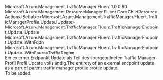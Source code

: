 <Type Name="IUpdateExternalEndpoint" FullName="Microsoft.Azure.Management.TrafficManager.Fluent.TrafficManagerEndpoint.UpdateExternalEndpoint.IUpdateExternalEndpoint">
  <TypeSignature Language="C#" Value="public interface IUpdateExternalEndpoint : Microsoft.Azure.Management.ResourceManager.Fluent.Core.ChildResourceActions.ISettable&lt;Microsoft.Azure.Management.TrafficManager.Fluent.TrafficManagerProfile.Update.IUpdate&gt;, Microsoft.Azure.Management.TrafficManager.Fluent.TrafficManagerEndpoint.Update.IUpdate, Microsoft.Azure.Management.TrafficManager.Fluent.TrafficManagerEndpoint.Update.IWithFqdn, Microsoft.Azure.Management.TrafficManager.Fluent.TrafficManagerEndpoint.Update.IWithSourceTrafficRegion" />
  <TypeSignature Language="ILAsm" Value=".class public interface auto ansi abstract IUpdateExternalEndpoint implements class Microsoft.Azure.Management.ResourceManager.Fluent.Core.ChildResourceActions.ISettable`1&lt;class Microsoft.Azure.Management.TrafficManager.Fluent.TrafficManagerProfile.Update.IUpdate&gt;, class Microsoft.Azure.Management.TrafficManager.Fluent.TrafficManagerEndpoint.Update.IUpdate, class Microsoft.Azure.Management.TrafficManager.Fluent.TrafficManagerEndpoint.Update.IWithFqdn, class Microsoft.Azure.Management.TrafficManager.Fluent.TrafficManagerEndpoint.Update.IWithGeographicLocation, class Microsoft.Azure.Management.TrafficManager.Fluent.TrafficManagerEndpoint.Update.IWithRoutingPriority, class Microsoft.Azure.Management.TrafficManager.Fluent.TrafficManagerEndpoint.Update.IWithRoutingWeight, class Microsoft.Azure.Management.TrafficManager.Fluent.TrafficManagerEndpoint.Update.IWithSourceTrafficRegion, class Microsoft.Azure.Management.TrafficManager.Fluent.TrafficManagerEndpoint.Update.IWithTrafficDisabledOrEnabled" />
  <TypeSignature Language="DocId" Value="T:Microsoft.Azure.Management.TrafficManager.Fluent.TrafficManagerEndpoint.UpdateExternalEndpoint.IUpdateExternalEndpoint" />
  <TypeSignature Language="VB.NET" Value="Public Interface IUpdateExternalEndpoint&#xA;Implements ISettable(Of IUpdate), IUpdate, IWithFqdn, IWithSourceTrafficRegion" />
  <TypeSignature Language="F#" Value="type IUpdateExternalEndpoint = interface&#xA;    interface IWithFqdn&#xA;    interface IWithSourceTrafficRegion&#xA;    interface IUpdate&#xA;    interface ISettable&lt;IUpdate&gt;&#xA;    interface IWithRoutingWeight&#xA;    interface IWithRoutingPriority&#xA;    interface IWithGeographicLocation&#xA;    interface IWithTrafficDisabledOrEnabled" />
  <AssemblyInfo>
    <AssemblyName>Microsoft.Azure.Management.TrafficManager.Fluent</AssemblyName>
    <AssemblyVersion>1.0.0.60</AssemblyVersion>
  </AssemblyInfo>
  <Interfaces>
    <Interface>
      <InterfaceName>Microsoft.Azure.Management.ResourceManager.Fluent.Core.ChildResourceActions.ISettable&lt;Microsoft.Azure.Management.TrafficManager.Fluent.TrafficManagerProfile.Update.IUpdate&gt;</InterfaceName>
    </Interface>
    <Interface>
      <InterfaceName>Microsoft.Azure.Management.TrafficManager.Fluent.TrafficManagerEndpoint.Update.IUpdate</InterfaceName>
    </Interface>
    <Interface>
      <InterfaceName>Microsoft.Azure.Management.TrafficManager.Fluent.TrafficManagerEndpoint.Update.IWithFqdn</InterfaceName>
    </Interface>
    <Interface>
      <InterfaceName>Microsoft.Azure.Management.TrafficManager.Fluent.TrafficManagerEndpoint.Update.IWithSourceTrafficRegion</InterfaceName>
    </Interface>
  </Interfaces>
  <Docs>
    <summary>
            <span data-ttu-id="aeb39-101">Ein externer Endpunkt Update als Teil des übergeordneten Traffic Manager-Profil Profil Update vollständig.</span><span class="sxs-lookup"><span data-stu-id="aeb39-101">The entirety of an external endpoint update as a part of parent traffic manager profile profile update.</span></span>
            </summary>
    <remarks>To be added.</remarks>
  </Docs>
  <Members />
</Type>